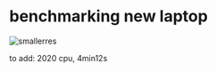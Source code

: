 # benchmarking new laptop

![smallerres](https://user-images.githubusercontent.com/83471877/168426486-cba3e9c2-d4f5-4efa-807b-193b2ee09ad9.png)


to add: 2020 cpu, 4min12s
